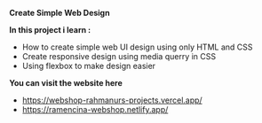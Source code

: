 **Create Simple Web Design**

**In this project i learn :**
  * How to create simple web UI design using only HTML and CSS
  * Create responsive design using media querry in CSS
  * Using flexbox to make design easier
  
**You can visit the website here**
* https://webshop-rahmanurs-projects.vercel.app/
* https://ramencina-webshop.netlify.app/
